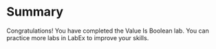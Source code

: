 # Summary

Congratulations! You have completed the Value Is Boolean lab. You can practice more labs in LabEx to improve your skills.
